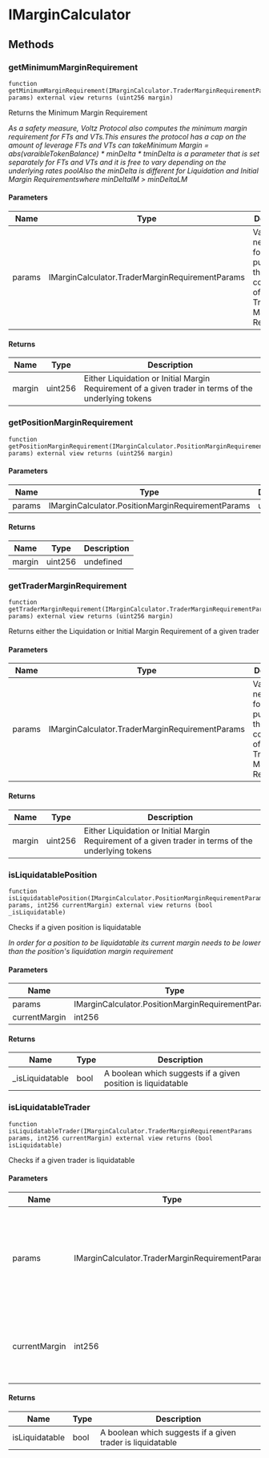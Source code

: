 # IMarginCalculator









## Methods

### getMinimumMarginRequirement

```solidity
function getMinimumMarginRequirement(IMarginCalculator.TraderMarginRequirementParams params) external view returns (uint256 margin)
```

Returns the Minimum Margin Requirement

*As a safety measure, Voltz Protocol also computes the minimum margin requirement for FTs and VTs.This ensures the protocol has a cap on the amount of leverage FTs and VTs can takeMinimum Margin = abs(varaibleTokenBalance) * minDelta * tminDelta is a parameter that is set separately for FTs and VTs and it is free to vary depending on the underlying rates poolAlso the minDelta is different for Liquidation and Initial Margin Requirementswhere minDeltaIM &gt; minDeltaLM*

#### Parameters

| Name | Type | Description |
|---|---|---|
| params | IMarginCalculator.TraderMarginRequirementParams | Values necessary for the purposes of the computation of the Trader Margin Requirement

#### Returns

| Name | Type | Description |
|---|---|---|
| margin | uint256 | Either Liquidation or Initial Margin Requirement of a given trader in terms of the underlying tokens    

### getPositionMarginRequirement

```solidity
function getPositionMarginRequirement(IMarginCalculator.PositionMarginRequirementParams params) external view returns (uint256 margin)
```





#### Parameters

| Name | Type | Description |
|---|---|---|
| params | IMarginCalculator.PositionMarginRequirementParams | undefined

#### Returns

| Name | Type | Description |
|---|---|---|
| margin | uint256 | undefined

### getTraderMarginRequirement

```solidity
function getTraderMarginRequirement(IMarginCalculator.TraderMarginRequirementParams params) external view returns (uint256 margin)
```

Returns either the Liquidation or Initial Margin Requirement of a given trader



#### Parameters

| Name | Type | Description |
|---|---|---|
| params | IMarginCalculator.TraderMarginRequirementParams | Values necessary for the purposes of the computation of the Trader Margin Requirement

#### Returns

| Name | Type | Description |
|---|---|---|
| margin | uint256 | Either Liquidation or Initial Margin Requirement of a given trader in terms of the underlying tokens

### isLiquidatablePosition

```solidity
function isLiquidatablePosition(IMarginCalculator.PositionMarginRequirementParams params, int256 currentMargin) external view returns (bool _isLiquidatable)
```

Checks if a given position is liquidatable

*In order for a position to be liquidatable its current margin needs to be lower than the position&#39;s liquidation margin requirement*

#### Parameters

| Name | Type | Description |
|---|---|---|
| params | IMarginCalculator.PositionMarginRequirementParams | undefined
| currentMargin | int256 | undefined

#### Returns

| Name | Type | Description |
|---|---|---|
| _isLiquidatable | bool | A boolean which suggests if a given position is liquidatable

### isLiquidatableTrader

```solidity
function isLiquidatableTrader(IMarginCalculator.TraderMarginRequirementParams params, int256 currentMargin) external view returns (bool isLiquidatable)
```

Checks if a given trader is liquidatable



#### Parameters

| Name | Type | Description |
|---|---|---|
| params | IMarginCalculator.TraderMarginRequirementParams | Values necessary for the purposes of the computation of the Trader Margin Requirement
| currentMargin | int256 | Current margin of a trader in terms of the underlying tokens (18 decimals)

#### Returns

| Name | Type | Description |
|---|---|---|
| isLiquidatable | bool | A boolean which suggests if a given trader is liquidatable




